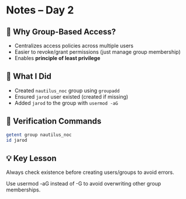 # Notes – Day 2

## 🧠 Why Group-Based Access?

- Centralizes access policies across multiple users
- Easier to revoke/grant permissions (just manage group membership)
- Enables **principle of least privilege**

## 🔧 What I Did

- Created `nautilus_noc` group using `groupadd`
- Ensured `jarod` user existed (created if missing)
- Added `jarod` to the group with `usermod -aG`

## 🔎 Verification Commands

```bash
getent group nautilus_noc
id jarod
```

## 💡 Key Lesson

Always check existence before creating users/groups to avoid errors.

Use usermod -aG instead of -G to avoid overwriting other group memberships.
